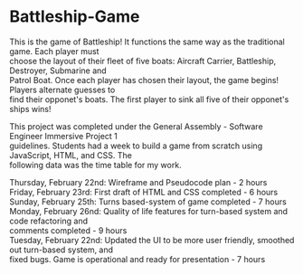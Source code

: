 # Battleship-Game

This is the game of Battleship! It functions the same way as the traditional game.  Each player must <br /> choose the layout of their fleet of five boats: Aircraft Carrier, Battleship, Destroyer, Submarine and <br /> 
Patrol Boat.  Once each player has chosen their layout, the game begins!  Players alternate guesses to <br /> 
find their opponet's boats.  The first player to sink all five of their opponet's ships wins! <br /> 

This project was completed under the General Assembly - Software Engineer Immersive Project 1 <br /> 
guidelines.  Students had a week to build a game from scratch using JavaScript, HTML, and CSS.  The <br /> 
following data was the time table for my work.

Thursday, February 22nd: Wireframe and Pseudocode plan - 2 hours <br /> 
Friday, February 23rd: First draft of HTML and CSS completed - 6 hours <br /> 
Sunday, February 25th: Turns based-system of game completed - 7 hours <br /> 
Monday, February 26nd: Quality of life features for turn-based system and code refactoring and <br /> 
comments completed - 9 hours <br /> 
Tuesday, February 22nd: Updated the UI to be more user friendly, smoothed out turn-based system, and <br /> fixed bugs.  Game is operational and ready for presentation - 7 hours 